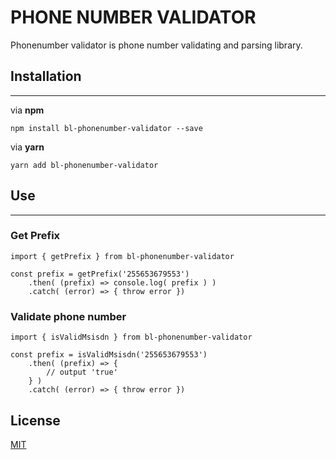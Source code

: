 # PHONE NUMBER VALIDATOR

Phonenumber validator is phone number validating and parsing library.

## Installation

---

via **npm**

```
npm install bl-phonenumber-validator --save
```

via **yarn**

```
yarn add bl-phonenumber-validator
```

## Use

---

### Get Prefix

```
import { getPrefix } from bl-phonenumber-validator

const prefix = getPrefix('255653679553')
    .then( (prefix) => console.log( prefix ) )
    .catch( (error) => { throw error })
```

### Validate phone number

```
import { isValidMsisdn } from bl-phonenumber-validator

const prefix = isValidMsisdn('255653679553')
    .then( (prefix) => {
        // output 'true'
    } )
    .catch( (error) => { throw error })
```

## License

[MIT](https://choosealicense.com/licenses/mit/)

